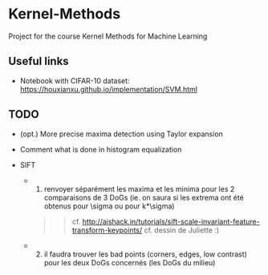 # Kernel-Methods
Project for the course Kernel Methods for Machine Learning

## Useful links

- Notebook with CIFAR-10 dataset: https://houxianxu.github.io/implementation/SVM.html

## TODO

- (opt.) More precise maxima detection using Taylor expansion
- Comment what is done in histogram equalization 

- SIFT
    - 1) renvoyer séparément les maxima et les minima pour les 2 comparaisons de 3 DoGs (ie. on saura si les extrema ont été obtenus pour \sigma ou pour k*\sigma)
        >> cf. http://aishack.in/tutorials/sift-scale-invariant-feature-transform-keypoints/ 
        >> cf. dessin de Juliette :)

    - 2) il faudra trouver les bad points (corners, edges, low contrast) pour les deux DoGs concernés (les DoGs du milieu)
